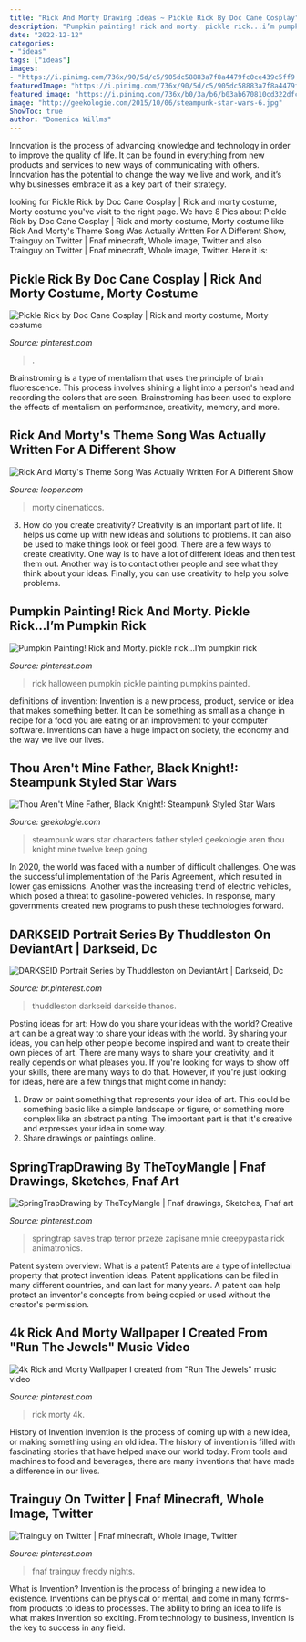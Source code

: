 ```yaml
---
title: "Rick And Morty Drawing Ideas ~ Pickle Rick By Doc Cane Cosplay"
description: "Pumpkin painting! rick and morty. pickle rick...i’m pumpkin rick"
date: "2022-12-12"
categories:
- "ideas"
tags: ["ideas"]
images:
- "https://i.pinimg.com/736x/90/5d/c5/905dc58883a7f8a4479fc0ce439c5ff9.jpg"
featuredImage: "https://i.pinimg.com/736x/90/5d/c5/905dc58883a7f8a4479fc0ce439c5ff9.jpg"
featured_image: "https://i.pinimg.com/736x/b0/3a/b6/b03ab670810cd322dfcee885743f53b6.jpg"
image: "http://geekologie.com/2015/10/06/steampunk-star-wars-6.jpg"
ShowToc: true
author: "Domenica Willms"
---
```



Innovation is the process of advancing knowledge and technology in order to improve the quality of life. It can be found in everything from new products and services to new ways of communicating with others. Innovation has the potential to change the way we live and work, and it’s why businesses embrace it as a key part of their strategy.

	

		
looking for Pickle Rick by Doc Cane Cosplay | Rick and morty costume, Morty costume you've visit to the right page. We have 8 Pics about Pickle Rick by Doc Cane Cosplay | Rick and morty costume, Morty costume like Rick And Morty&#039;s Theme Song Was Actually Written For A Different Show, Trainguy on Twitter | Fnaf minecraft, Whole image, Twitter and also Trainguy on Twitter | Fnaf minecraft, Whole image, Twitter. Here it is:
		
    
## Pickle Rick By Doc Cane Cosplay | Rick And Morty Costume, Morty Costume

<img loading=lazy src="https://i.pinimg.com/736x/b3/d9/a0/b3d9a01f2b1d75e000052cbe874d0e81.jpg" onerror="this.onerror=null;this.src='https://tse1.mm.bing.net/th?id=OIP.3hB0UVPry1C1kj0WKbz52QHaJP&amp;pid=15.1';" alt="Pickle Rick by Doc Cane Cosplay | Rick and morty costume, Morty costume">

_Source: pinterest.com_

>. 

	

Brainstroming is a type of mentalism that uses the principle of brain fluorescence. This process involves shining a light into a person's head and recording the colors that are seen. Brainstroming has been used to explore the effects of mentalism on performance, creativity, memory, and more.

    
## Rick And Morty&#039;s Theme Song Was Actually Written For A Different Show

<img loading=lazy src="https://www.looper.com/img/gallery/rick-and-mortys-theme-song-was-actually-written-for-a-different-show/l-intro-1624065557.jpg" onerror="this.onerror=null;this.src='https://tse4.mm.bing.net/th?id=OIP.G-fmeV4_0b-owUSMM7wtqAHaEK&amp;pid=15.1';" alt="Rick And Morty&#039;s Theme Song Was Actually Written For A Different Show">

_Source: looper.com_

>morty cinematicos. 

	

3. How do you create creativity?
Creativity is an important part of life. It helps us come up with new ideas and solutions to problems. It can also be used to make things look or feel good. There are a few ways to create creativity. One way is to have a lot of different ideas and then test them out. Another way is to contact other people and see what they think about your ideas. Finally, you can use creativity to help you solve problems.

    
## Pumpkin Painting! Rick And Morty. Pickle Rick...I’m Pumpkin Rick

<img loading=lazy src="https://i.pinimg.com/736x/ce/80/fa/ce80fa390dd472f5c4d21c4524b760b6.jpg" onerror="this.onerror=null;this.src='https://tse2.mm.bing.net/th?id=OIP.xrl3FF3ZHAu0apBVhOQg2QHaNL&amp;pid=15.1';" alt="Pumpkin Painting! Rick and Morty. pickle rick...I’m pumpkin rick">

_Source: pinterest.com_

>rick halloween pumpkin pickle painting pumpkins painted. 

	

definitions of invention:
Invention is a new process, product, service or idea that makes something better. It can be something as small as a change in recipe for a food you are eating or an improvement to your computer software. Inventions can have a huge impact on society, the economy and the way we live our lives.

    
## Thou Aren&#039;t Mine Father, Black Knight!: Steampunk Styled Star Wars

<img loading=lazy src="http://geekologie.com/2015/10/06/steampunk-star-wars-6.jpg" onerror="this.onerror=null;this.src='https://tse4.mm.bing.net/th?id=OIP.N7wslALUsGvraQWRgST-5wHaKf&amp;pid=15.1';" alt="Thou Aren&#039;t Mine Father, Black Knight!: Steampunk Styled Star Wars">

_Source: geekologie.com_

>steampunk wars star characters father styled geekologie aren thou knight mine twelve keep going. 

	

In 2020, the world was faced with a number of difficult challenges. One was the successful implementation of the Paris Agreement, which resulted in lower gas emissions. Another was the increasing trend of electric vehicles, which posed a threat to gasoline-powered vehicles. In response, many governments created new programs to push these technologies forward. 

    
## DARKSEID Portrait Series By Thuddleston On DeviantArt | Darkseid, Dc

<img loading=lazy src="https://i.pinimg.com/736x/88/52/46/885246f670f717989df2b680b5046030.jpg" onerror="this.onerror=null;this.src='https://tse4.mm.bing.net/th?id=OIP.KUmNyK3a4Q_XTSNxpqN02gHaLI&amp;pid=15.1';" alt="DARKSEID Portrait Series by Thuddleston on DeviantArt | Darkseid, Dc">

_Source: br.pinterest.com_

>thuddleston darkseid darkside thanos. 

	

Posting ideas for art: How do you share your ideas with the world?
Creative art can be a great way to share your ideas with the world. By sharing your ideas, you can help other people become inspired and want to create their own pieces of art. There are many ways to share your creativity, and it really depends on what pleases you. If you're looking for ways to show off your skills, there are many ways to do that. However, if you're just looking for ideas, here are a few things that might come in handy: 
1) Draw or paint something that represents your idea of art. This could be something basic like a simple landscape or figure, or something more complex like an abstract painting. The important part is that it's creative and expresses your idea in some way. 
2) Share drawings or paintings online.

    
## SpringTrapDrawing By TheToyMangle | Fnaf Drawings, Sketches, Fnaf Art

<img loading=lazy src="https://i.pinimg.com/736x/90/5d/c5/905dc58883a7f8a4479fc0ce439c5ff9.jpg" onerror="this.onerror=null;this.src='https://tse2.mm.bing.net/th?id=OIP.jMG3ShhOu2vhBZ3quM00LgAAAA&amp;pid=15.1';" alt="SpringTrapDrawing by TheToyMangle | Fnaf drawings, Sketches, Fnaf art">

_Source: pinterest.com_

>springtrap saves trap terror przeze zapisane mnie creepypasta rick animatronics. 

	

Patent system overview: What is a patent?
Patents are a type of intellectual property that protect invention ideas. Patent applications can be filed in many different countries, and can last for many years. A patent can help protect an inventor's concepts from being copied or used without the creator's permission.

    
## 4k Rick And Morty Wallpaper I Created From &quot;Run The Jewels&quot; Music Video

<img loading=lazy src="https://i.pinimg.com/736x/b0/3a/b6/b03ab670810cd322dfcee885743f53b6.jpg" onerror="this.onerror=null;this.src='https://tse3.mm.bing.net/th?id=OIP.ib7pf-uXUjzgvwDo9RwVgQHaEK&amp;pid=15.1';" alt="4k Rick and Morty Wallpaper I created from &quot;Run The Jewels&quot; music video">

_Source: pinterest.com_

>rick morty 4k. 

	

History of Invention
Invention is the process of coming up with a new idea, or making something using an old idea. The history of invention is filled with fascinating stories that have helped make our world today. From tools and machines to food and beverages, there are many inventions that have made a difference in our lives.

    
## Trainguy On Twitter | Fnaf Minecraft, Whole Image, Twitter

<img loading=lazy src="https://i.pinimg.com/736x/1a/e6/7e/1ae67e99824d3a680c6b11d22019b9ae.jpg" onerror="this.onerror=null;this.src='https://tse3.mm.bing.net/th?id=OIP.5cCTm8zACKdTNUNGbmXDpwHaFM&amp;pid=15.1';" alt="Trainguy on Twitter | Fnaf minecraft, Whole image, Twitter">

_Source: pinterest.com_

>fnaf trainguy freddy nights. 

	

What is Invention?
Invention is the process of bringing a new idea to existence. Inventions can be physical or mental, and come in many forms- from products to ideas to processes. The ability to bring an idea to life is what makes Invention so exciting. From technology to business, invention is the key to success in any field.


